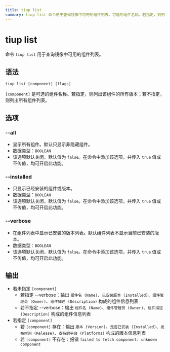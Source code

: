 ```yaml
---
title: tiup list
summary: tiup list 命令用于查询镜像中可用的组件列表。可选的组件名称。若指定，则列出该组件的所有版本；若不指定，则列出所有组件列表。--all 显示所有组件。默认只显示非隐藏组件。--installed 只显示已经安装的组件或版本。--verbose 在组件列表中显示已安装的版本列表。若未指定组件名，输出组件名、组件管理员、组件描述构成的组件信息列表。若指定组件名，输出版本、是否已安装、发布时间、支持的平台构成的版本信息列表。
---
```


# tiup list

命令 `tiup list` 用于查询镜像中可用的组件列表。

## 语法

```shell
tiup list [component] [flags]
```

`[component]` 是可选的组件名称。若指定，则列出该组件的所有版本；若不指定，则列出所有组件列表。

## 选项

### --all

- 显示所有组件。默认只显示非隐藏组件。
- 数据类型：`BOOLEAN`
- 该选项默认关闭，默认值为 `false`。在命令中添加该选项，并传入 `true` 值或不传值，均可开启此功能。

### --installed

- 只显示已经安装的组件或版本。
- 数据类型：`BOOLEAN`
- 该选项默认关闭，默认值为 `false`。在命令中添加该选项，并传入 `true` 值或不传值，均可开启此功能。

### --verbose

- 在组件列表中显示已安装的版本列表。默认组件列表不显示当前已安装的版本。
- 数据类型：`BOOLEAN`
- 该选项默认关闭，默认值为 `false`。在命令中添加该选项，并传入 `true` 值或不传值，均可开启此功能。

## 输出

- 若未指定 `[component]`
    - 若指定 --verbose：输出 `组件名 (Name)`、`已安装版本 (Installed)`、`组件管理员 (Owner)`、`组件描述 (Description)` 构成的组件信息列表
    - 若不指定 --verbose：输出 `组件名 (Name)`、`组件管理员 (Owner)`、`组件描述 (Description)` 构成的组件信息列表
- 若指定 `[component]`
    - 若 `[component]` 存在：输出 `版本 (Version)`、`是否已安装 (Installed)`、`发布时间 (Release)`、`支持的平台 (Platforms)` 构成的版本信息列表
    - 若 `[component]` 不存在：报错 `failed to fetch component: unknown component`
